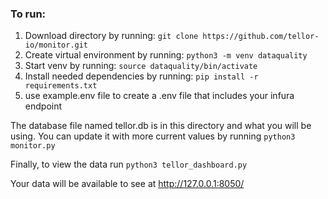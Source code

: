 ### To run:

 1. Download directory by running: `git clone https://github.com/tellor-io/monitor.git`
 2. Create virtual environment by running: `python3 -m venv dataquality`
 3. Start venv by running: `source dataquality/bin/activate`
 4. Install needed dependencies by running: `pip install -r requirements.txt`
 5. use example.env file to create a .env file that includes your infura endpoint
 
 The database file named tellor.db is in this directory and what you will be using. You can update it with more current values by running `python3 monitor.py`
 
 Finally, to view the data run `python3 tellor_dashboard.py`
 
 Your data will be available to see at http://127.0.0.1:8050/


